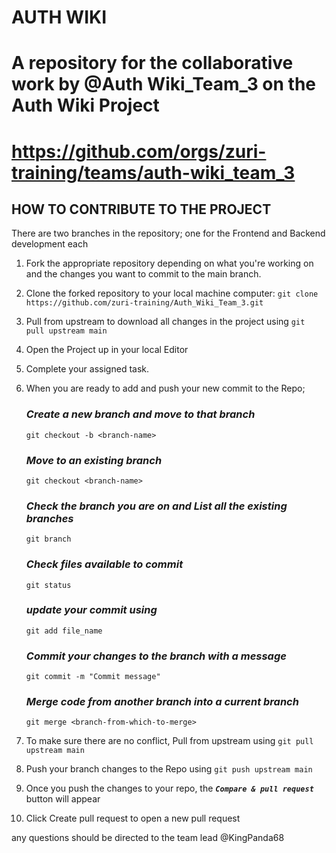 # AUTH WIKI
# A repository for the collaborative work by @Auth Wiki_Team_3 on the Auth Wiki Project
# https://github.com/orgs/zuri-training/teams/auth-wiki_team_3

## HOW TO CONTRIBUTE TO THE PROJECT
There are two branches in the repository; one for the Frontend and Backend development each

1. Fork the appropriate repository depending on what you're working on and the changes you want to commit to the main branch.

2. Clone the forked repository to your local machine computer:
     `git clone https://github.com/zuri-training/Auth_Wiki_Team_3.git`

3. Pull from upstream to download all changes in the project using `git pull upstream main`

4. Open the Project up in your local Editor

5. Complete your assigned task.

6. When you are ready to add and push your new commit to the Repo;
   ### **_Create a new branch and move to that branch_**
    `git checkout -b <branch-name>`

    ### **_Move to an existing branch_**
    `git checkout <branch-name>`

    ### **_Check the branch you are on and List all the existing branches_**
    `git branch`

    ### **_Check files available to commit_**
    `git status`

    ### **_update your commit using_**
    `git add file_name `

    ### **_Commit your changes to the branch with a message_**
    `git commit -m "Commit message"`
     
    ### **_Merge code from another branch into a current branch_**
    `git merge <branch-from-which-to-merge>`

7. To make sure there are no conflict, Pull from upstream using `git pull upstream main`

8. Push your branch changes to the Repo using
    `git push upstream main`

11. Once you push the changes to your repo, the **_`Compare & pull request`_** button will appear

12. Click Create pull request to open a new pull request

any questions should be directed to the team lead @KingPanda68